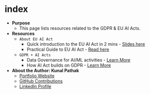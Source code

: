 # index

- **Purpose**
  - This page lists resources related to the GDPR & EU AI Acts.
- **Resources**
  - `About EU AI Act`
    - Quick introduction to the EU AI Act in 2 mins - <a href="https://kanad13.github.io/EU-AI-Act/decks/EU_AI_Act-in_2_mins.html" target="_blank" rel="noopener noreferrer">Slides here</a>
    - Practical Guide to EU AI Act - <a href="https://github.com/kanad13/EU-AI-Act/blob/main/decks/EU_AI_Act.md" target="_blank" rel="noopener noreferrer">Read here</a>
  - `GDPR + AI Acts`
    - Data Governance for AI/ML activities - <a href="https://kanad13.github.io/EU-AI-Act/decks/data-governance.html" target="_blank" rel="noopener noreferrer">Learn More</a>
    - How AI Act builds on GDPR - <a href="https://github.com/kanad13/EU-AI-Act/blob/main/decks/GDPR_plus_AI_Acts.md" target="_blank" rel="noopener noreferrer">Learn More</a>
- **About the Author: Kunal Pathak**
  - <a href="https://www.kunal-pathak.com" target="_blank" rel="noopener noreferrer">Portfolio Website</a>
  - <a href="https://github.com/kanad13" target="_blank" rel="noopener noreferrer">GitHub Contributions</a>
  - <a href="https://www.linkedin.com/in/kunal-pathak-profile/" target="_blank" rel="noopener noreferrer">LinkedIn Profile</a>
